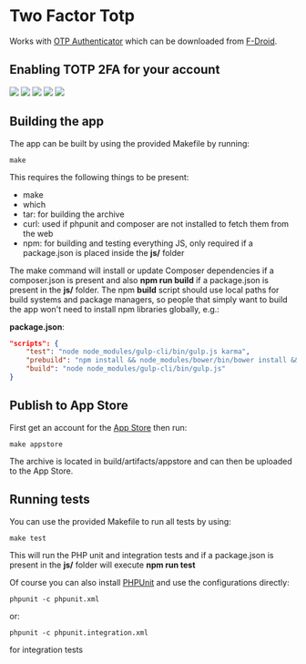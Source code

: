 # Two Factor Totp
Works with [OTP Authenticator](https://github.com/0xbb/otp-authenticator) which can be downloaded from [F-Droid](https://f-droid.org/repository/browse/?fdfilter=totp&fdid=net.bierbaumer.otp_authenticator).

## Enabling TOTP 2FA for your account
![](https://cloud.githubusercontent.com/assets/1374172/15801137/05c40164-2a8c-11e6-843e-d48b511dffc7.png)
![](https://cloud.githubusercontent.com/assets/1374172/15801138/05c54ea2-2a8c-11e6-9df4-bf8ef13391c9.png)
![](https://cloud.githubusercontent.com/assets/1374172/15801141/05ccbafc-2a8c-11e6-86a5-0f9bbfdd9a36.png)
![](https://cloud.githubusercontent.com/assets/1374172/15801139/05c75af8-2a8c-11e6-9adf-7820bece4965.png)
![](https://cloud.githubusercontent.com/assets/1374172/15801140/05c8c21c-2a8c-11e6-80de-c85faa851826.png)



## Building the app

The app can be built by using the provided Makefile by running:

    make

This requires the following things to be present:
* make
* which
* tar: for building the archive
* curl: used if phpunit and composer are not installed to fetch them from the web
* npm: for building and testing everything JS, only required if a package.json is placed inside the **js/** folder

The make command will install or update Composer dependencies if a composer.json is present and also **npm run build** if a package.json is present in the **js/** folder. The npm **build** script should use local paths for build systems and package managers, so people that simply want to build the app won't need to install npm libraries globally, e.g.:

**package.json**:
```json
"scripts": {
    "test": "node node_modules/gulp-cli/bin/gulp.js karma",
    "prebuild": "npm install && node_modules/bower/bin/bower install && node_modules/bower/bin/bower update",
    "build": "node node_modules/gulp-cli/bin/gulp.js"
}
```


## Publish to App Store

First get an account for the [App Store](http://apps.owncloud.com/) then run:

    make appstore

The archive is located in build/artifacts/appstore and can then be uploaded to the App Store.

## Running tests
You can use the provided Makefile to run all tests by using:

    make test

This will run the PHP unit and integration tests and if a package.json is present in the **js/** folder will execute **npm run test**

Of course you can also install [PHPUnit](http://phpunit.de/getting-started.html) and use the configurations directly:

    phpunit -c phpunit.xml

or:

    phpunit -c phpunit.integration.xml

for integration tests
